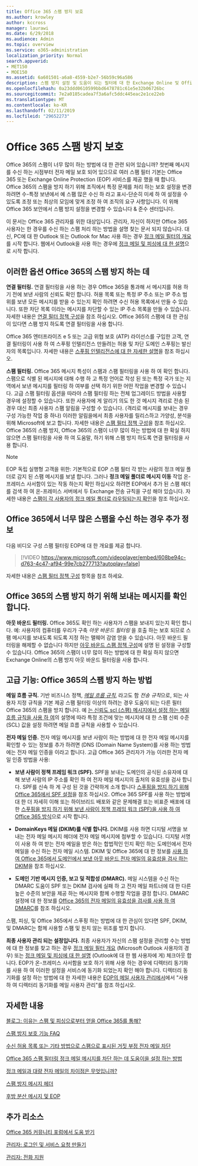 ```yaml
---
title: Office 365 스팸 방지 보호
ms.author: krowley
author: kccross
manager: laurawi
ms.date: 6/29/2018
ms.audience: Admin
ms.topic: overview
ms.service: o365-administration
localization_priority: Normal
search.appverid:
- MET150
- MOE150
ms.assetid: 6a601501-a6a8-4559-b2e7-56b59c96a586
description: 스팸 방지 설정 및 도움이 되는 필터에 대 한 Exchange Online 및 Office 365에서 스팸 방지에 대해 알아봅니다. Office 365의 스팸이 너무 많이 효과적으로 활용? 스팸 필터 및 스팸 방지 정책 설정을 사용자 지정할 수 있습니다.
ms.openlocfilehash: 0a23ddd0610599bbd6478781c61e5e32b06726bc
ms.sourcegitcommit: 7e2a0185cadea7f3a6afc5ddc445eac2e1ce22eb
ms.translationtype: MT
ms.contentlocale: ko-KR
ms.lasthandoff: 02/11/2019
ms.locfileid: "29652273"
---
```

# <a name="office-365-email-anti-spam-protection"></a>Office 365 스팸 방지 보호

Office 365의 스팸이 너무 많이 하는 방법에 대 한 관련 되어 있습니까? 첫번째 메시지를 수신 하는 시점부터 전자 메일 보호 되어 있으므로 여러 스팸 필터 기본는 Office 365 또는 Exchange Online Protection (EOP) 서비스를 제공 했을 때 합니다. Office 365의 스팸을 방지 하기 위해 조직에서 특정 문제를 처리 하는 보호 설정을 변경 하려면 수-특정 보낸에서 예 스팸 많은 수신 하 라고 표시-단순히 미세 하 여 설정을 수 있도록 조정 또는 최상의 모임에 맞게 조정 하 여 조직의 요구 사항입니다. 이 위해 Office 365 보안에서 스팸 방지 설정을 변경할 수 있습니다 &amp; 준수 센터입니다.
  
이 문서는 Office 365 관리자를 위한 대상입니다. 관리자, 자신이 하지만 Office 365 사용자는 한 경우를 수신 하는 스팸 처리 하는 방법을 설명 찾는 문서 되지 않습니다. 대신, PC에 대 한 Outlook 또는 Outlook for Mac 사용 하는 경우 [정크 메일 필터의 개요](https://support.office.com/article/5ae3ea8e-cf41-4fa0-b02a-3b96e21de089)를 시작 합니다. 웹에서 Outlook을 사용 하는 경우에 [정크 메일 및 피싱에 대 한 설명](https://support.office.com/article/86c1d76f-4d5a-4967-9647-35665dc17c31)으로 시작 합니다.
  
## <a name="these-options-help-you-prevent-spam-in-office-365"></a>이러한 옵션 Office 365의 스팸 방지 하는 데

 **연결 필터링.** 연결 필터링을 사용 하는 경우 Office 365을 통과해 서 메시지를 허용 하기 전에 보낸 사람의 신뢰도 확인 합니다. 허용 목록 또는 특정 IP 주소 또는 IP 주소 범위를 보낸 모든 메시지를 받을 수 있는지 확인 하려면 수신 허용 목록에서 만들 수 있습니다. 또한 차단 목록 이라는 메시지를 차단할 수 있는 IP 주소 목록을 만들 수 있습니다. 자세한 내용은 [연결 필터 정책 구성](https://technet.microsoft.com/library/jj200718%28v=exchg.150%29.aspx)을 참조 하십시오. Office 365의 스팸에 대 한 관심이 있다면 스팸 방지 하도록 연결 필터링을 사용 합니다.
  
Office 365 엔터프라이즈 e 5 또는 고급 위협 보호 (ATP) 라이선스를 구입한 고객, 연결 필터링이 사용 하 여 스푸핑 인텔리전스 만들려는 허용 및 차단 도메인 스푸핑는 발신자의 목록입니다. 자세한 내용은 [스푸핑 인텔리전스에 대 한 자세한 설명](https://go.microsoft.com/fwlink/?LinkID=735009)을 참조 하십시오.
  
 **스팸 필터링.** Office 365 메시지 특성이 스팸과 스팸 필터링을 사용 하 여 확인 합니다. 스팸으로 식별 된 메시지에 대해 수행 하 고 특정 언어로 작성 된 또는 특정 국가 또는 지역에서 보낸 메시지를 필터링 하 여부를 선택 하기 위한 어떤 작업을 변경할 수 있습니다. 고급 스팸 필터링 옵션을 따라야 스팸 필터링 하는 전체 업그레이드 방법을 사용할 경우에 설정할 수 있습니다. 또한 사용자에 게 알리기 의도 한 것 메시지 격리로 전송 된 경우 대신 최종 사용자 스팸 알림을 구성할 수 있습니다. (격리로 메시지를 보내는 경우 구성 가능한 작업 중 하나) 이러한 알림을에서 최종 사용자를 릴리스하고 가양성, 분석을 위해 Microsoft에 보고 합니다. 자세한 내용은 [스팸 필터 정책 구성](https://go.microsoft.com/fwlink/p/?LinkId=617147)을 참조 하십시오. Office 365의 스팸 방지, Office 365의 스팸이 너무 많이 하는 방법에 대 한 확실 하지 않으면 스팸 필터링을 사용 하 여 도움말, 하기 위해 스팸 방지 하도록 연결 필터링을 사용 합니다.
  
> [!NOTE]
> EOP 독립 실행형 고객을 위한: 기본적으로 EOP 스팸 필터 각 받는 사람의 정크 메일 폴더로 감지 된 스팸 메시지를 보낼 합니다. 그러나 **정크 메일 폴더로 메시지 이동** 작업 온-프레미스 사서함이 있는 작동 하는지 확인 하십시오 하려면 EOP에서 추가 된 스팸 헤더를 검색 하 여 온-프레미스 서버에서 두 Exchange 전송 규칙을 구성 해야 있습니다. 자세한 내용은 [스팸이 각 사용자의 정크 메일 폴더로 라우팅되는지 확인](https://technet.microsoft.com/library/jj837173%28v=exchg.150%29.aspx)을 참조 하십시오. 
  
## <a name="extra-information-if-you-receive-too-much-spam-in-office-365"></a>Office 365에서 너무 많은 스팸을 수신 하는 경우 추가 정보

다음 비디오 구성 스팸 필터링 EOP에 대 한 개요를 제공 합니다.
  
> [!VIDEO https://www.microsoft.com/videoplayer/embed/608be94c-d763-4c47-af94-99e7cb277713?autoplay=false]
  
자세한 내용은 [스팸 필터 정책 구성](https://go.microsoft.com/fwlink/p/?LinkId=617147) 항목을 참조 하세요.
  
## <a name="check-your-outgoing-messages-to-prevent-spam-in-office-365"></a>Office 365의 스팸 방지 하기 위해 보내는 메시지를 확인 합니다.

 **아웃 바운드 필터링.** Office 365도 확인 하는 사용자가 스팸을 보내지 있는지 확인 합니다. 예: 사용자의 컴퓨터를 우리가 구축 *아웃 바운드 필터링* 을 호출 하는 보호 되므로 스팸 메시지를 보내도록 되도록 지정 하는 맬웨어 감염 얻을 수 있습니다. 아웃 바운드 필터링을 해제할 수 없습니다 하지만 [아웃 바운드 스팸 정책 구성](https://technet.microsoft.com/library/jj200737%28v=exchg.150%29.aspx)에 설명 된 설정을 구성할 수 있습니다. Office 365의 스팸이 너무 많이 하는 방법에 대 한 확실 하지 않으면 Exchange Online의 스팸 방지 아웃 바운드 필터링을 사용 합니다.
  
## <a name="beyond-the-basics-more-ways-to-prevent-spam-in-office-365"></a>고급 기능: Office 365의 스팸 방지 하는 방법

 **메일 흐름 규칙.** 기반 비즈니스 정책, *[메일 흐름 규칙](https://technet.microsoft.com/library/jj919238%28v=exchg.150%29.aspx)*, 라고도 함 *전송 규칙*으로, 되는 사용자 지정 규칙을 기본 제공 스팸 필터링 이상의 하려는 경우 도움이 되는 다른 필터 Office 365의 스팸을 방지 합니다. 예 [는 신뢰도 scl (스팸) 메시지에서 설정 하는 메일 흐름 규칙을 사용 하 여](https://technet.microsoft.com/library/dn798345%28v=exchg.150%29.aspx)의 설명에 따라 특정 조건에 맞는 메시지에 대 한 스팸 신뢰 수준 (SCL) 값을 설정 하려면 메일 흐름 규칙을 사용할 수 있습니다.
  
 **전자 메일 인증.** 전자 메일 메시지를 보낸 사람이 하는 방법에 대 한 전자 메일 메시지를 확인할 수 있는 정보를 추가 하려면 (DNS (Domain Name System)를 사용 하는 방법에는 전자 메일 인증을 이라고 합니다. 고급 Office 365 관리자가 가능 이러한 전자 메일 인증 방법을 사용:
  
- **보낸 사람이 정책 프레임 워크 (SPF).** SPF을 보내는 도메인의 공식된 소유자에 대해 보낸 사람의 IP 주소를 확인 하 여 전자 메일 메시지의 출처의 유효성을 검사 합니다. SPF를 신속 하 게 구성 된 것을 간략하게 소개 합니다 [스푸핑을 방지 하기 위해 Office 365에서 SPF 설정](https://technet.microsoft.com/library/dn789058%28v=exchg.150%29.aspx)을 참조 하십시오. Office 365 SPF를 사용 하는 방법에 대 한 더 자세히 이해 또는 하이브리드 배포와 같은 문제해결 또는 비표준 배포에 대 한 [스푸핑을 방지 하기 위해 보낸 사람이 정책 프레임 워크 (SPF)을 사용 하 여 Office 365 방식](https://technet.microsoft.com/library/mt712724%28v=exchg.150%29.aspx)으로 시작 합니다.

- **DomainKeys 메일 (DKIM)를 식별 합니다.** DKIM를 사용 하면 디지털 서명을 보내는 전자 메일 메시지 헤더에 전자 메일 메시지에 첨부할 수 있습니다. 디지털 서명이 사용 하 여 받는 전자 메일을 받은 하는 합법적인 인지 확인 하는 도메인에서 전자 메일을 수신 하는 전자 메일 시스템. DKIM 및 Office 365에 대 한 정보를 [사용 하 여 Office 365에서 도메인에서 보낸 아웃 바운드 전자 메일의 유효성을 검사 하는 DKIM](https://technet.microsoft.com/library/mt695945%28v=exchg.150%29.aspx)을 참조 하십시오.

- **도메인 기반 메시지 인증, 보고 및 적합성 (DMARC).** 메일 시스템을 수신 하는 DMARC 도움이 SPF 또는 DKIM 검사에 실패 하 고 전자 메일 파트너에 대 한 다른 높은 수준의 보안을 제공 하는 메시지와 함께 수행할 작업을 결정 합니다. DMARC 설정에 대 한 정보를 [Office 365의 전자 메일의 유효성을 검사를 사용 하 여 DMARC](https://technet.microsoft.com/library/mt734386%28v=exchg.150%29.aspx)를 참조 하십시오.

스팸, 피싱, 및 Office 365에서 스푸핑 하는 방법에 대 한 관심이 있다면 SPF, DKIM, 및 DMARC는 함께 사용할 스팸 및 원치 않는 위조를 방지 합니다.
  
 **최종 사용자 관리 되는 설정입니다.** 최종 사용자가 자신의 스팸 설정을 관리할 수는 방법에 대 한 정보를 찾고 하는 경우 [정크 메일 필터 개요](https://go.microsoft.com/fwlink/?LinkId=270065) (Microsoft Outlook 사용자의 경우) 또는 [정크 메일 및 피싱에 대 한 설명](https://go.microsoft.com/fwlink/?LinkId=270068) (Outlook에 대 한 웹 사용자에 게) 체크아웃 합니다. EOP가 온-프레미스 사서함을 보호 하기 위해 사용 하는 경우에 디렉터리 동기화를 사용 하 여 이러한 설정을 서비스에 동기화 되었는지 확인 해야 합니다. 디렉터리 동기화를 설정 하는 방법에 대 한 자세한 내용은 [EOP의 메일 사용자 관리에서](https://technet.microsoft.com/library/dn636911%28v=exchg.150%29.aspx)에서 "사용 하 여 디렉터리 동기화를 메일 사용자 관리"를 참조 하십시오.
  
## <a name="for-more-information"></a>자세한 내용

[블로그: 이유는 스팸 및 피싱으로부터 얻을 Office 365를 통해?](https://go.microsoft.com/fwlink/?LinkId=528179 )
  
[스팸 방지 보호 기능 FAQ](https://technet.microsoft.com/library/jj937231%28v=exchg.150%29.aspx)
  
[수신 허용 목록 또는 기타 방법으로 스팸으로 표시된 거짓 부정 전자 메일 차단](prevent-email-from-being-marked-as-spam-0.md)
  
[Office 365 스팸 필터링 정크 메일 메시지를 차단 하는 데 도움이을 설정 하는 방법](block-email-spam-to-prevent-false-negatives.md)
  
[정크 메일과 대량 전자 메일의 차이점은 무엇입니까?](https://technet.microsoft.com/library/dn720441%28v=exchg.150%29.aspx)
  
[스팸 방지 메시지 헤더](https://technet.microsoft.com/library/dn205071%28v=exchg.150%29.aspx)
  
[후방 분산 메시지 및 EOP](https://technet.microsoft.com/library/dn499795%28v=exchg.150%29.aspx)

## <a name="more-resources"></a>추가 리소스

[Office 365 커뮤니티 포럼에서 도움 받기](https://go.microsoft.com/fwlink/p/?LinkId=518605)
  
[관리자: 로그인 및 서비스 요청 만들기](https://go.microsoft.com/fwlink/p/?LinkId=519124)
  
[관리자: 전화 지원](https://go.microsoft.com/fwlink/p/?LinkID=518322)
